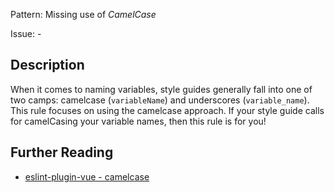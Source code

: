 Pattern: Missing use of _CamelCase_

Issue: -

## Description

When it comes to naming variables, style guides generally fall into one of two camps: camelcase (`variableName`) and underscores (`variable_name`). This rule focuses on using the camelcase approach. If your style guide calls for camelCasing your variable names, then this rule is for you!

## Further Reading

* [eslint-plugin-vue - camelcase](https://eslint.vuejs.org/rules/camelcase.html)

